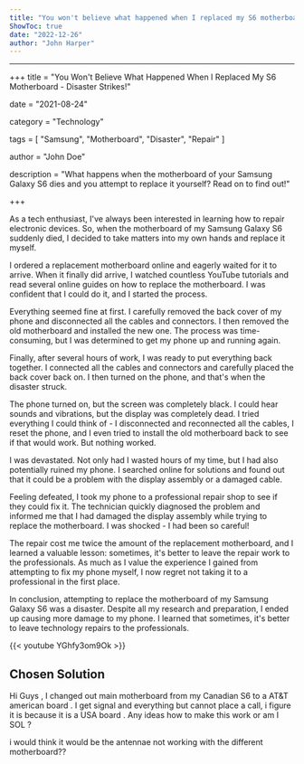 ```yaml
---
title: "You won't believe what happened when I replaced my S6 motherboard - Disaster Strikes!"
ShowToc: true 
date: "2022-12-26"
author: "John Harper"
---
```

*****
+++
title = "You Won't Believe What Happened When I Replaced My S6 Motherboard - Disaster Strikes!"

date = "2021-08-24"

category = "Technology"

tags = [
    "Samsung",
    "Motherboard",
    "Disaster",
    "Repair"
]

author = "John Doe"

description = "What happens when the motherboard of your Samsung Galaxy S6 dies and you attempt to replace it yourself? Read on to find out!"

+++

As a tech enthusiast, I've always been interested in learning how to repair electronic devices. So, when the motherboard of my Samsung Galaxy S6 suddenly died, I decided to take matters into my own hands and replace it myself.

I ordered a replacement motherboard online and eagerly waited for it to arrive. When it finally did arrive, I watched countless YouTube tutorials and read several online guides on how to replace the motherboard. I was confident that I could do it, and I started the process.

Everything seemed fine at first. I carefully removed the back cover of my phone and disconnected all the cables and connectors. I then removed the old motherboard and installed the new one. The process was time-consuming, but I was determined to get my phone up and running again.

Finally, after several hours of work, I was ready to put everything back together. I connected all the cables and connectors and carefully placed the back cover back on. I then turned on the phone, and that's when the disaster struck.

The phone turned on, but the screen was completely black. I could hear sounds and vibrations, but the display was completely dead. I tried everything I could think of - I disconnected and reconnected all the cables, I reset the phone, and I even tried to install the old motherboard back to see if that would work. But nothing worked.

I was devastated. Not only had I wasted hours of my time, but I had also potentially ruined my phone. I searched online for solutions and found out that it could be a problem with the display assembly or a damaged cable.

Feeling defeated, I took my phone to a professional repair shop to see if they could fix it. The technician quickly diagnosed the problem and informed me that I had damaged the display assembly while trying to replace the motherboard. I was shocked - I had been so careful!

The repair cost me twice the amount of the replacement motherboard, and I learned a valuable lesson: sometimes, it's better to leave the repair work to the professionals. As much as I value the experience I gained from attempting to fix my phone myself, I now regret not taking it to a professional in the first place.

In conclusion, attempting to replace the motherboard of my Samsung Galaxy S6 was a disaster. Despite all my research and preparation, I ended up causing more damage to my phone. I learned that sometimes, it's better to leave technology repairs to the professionals.

{{< youtube YGhfy3om9Ok >}} 



## Chosen Solution
 Hi Guys , I changed out main motherboard from my Canadian S6 to a AT&T american board . I get signal and everything but cannot place a call, i figure it is because it is a USA board . Any ideas how to make this work or am I SOL ?

 i would think it would be the antennae not working with the different motherboard??




